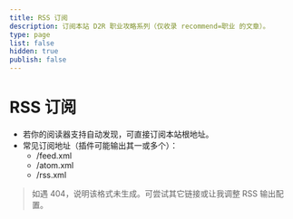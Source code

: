 ```yaml
---
title: RSS 订阅
description: 订阅本站 D2R 职业攻略系列（仅收录 recommend=职业 的文章）。
type: page
list: false
hidden: true
publish: false
---
```

# RSS 订阅

- 若你的阅读器支持自动发现，可直接订阅本站根地址。
- 常见订阅地址（插件可能输出其一或多个）：
  - /feed.xml
  - /atom.xml
  - /rss.xml

> 如遇 404，说明该格式未生成。可尝试其它链接或让我调整 RSS 输出配置。

